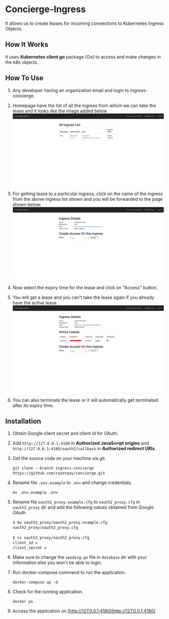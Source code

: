 # Concierge-Ingress

It allows us to create leases for incoming connections to Kubernetes Ingress Objects.

## How It Works

It uses **Kubernetes client go** package (Go) to access and make changes in the k8s objects.

## How To Use

1. Any developer having an organization email and login to Ingress-concierge.

2. Homepage have the list of all the ingress from which we can take the lease and it looks like the image added below
    ![Home page](./doc-images/homepage.png)

3. For getting lease to a particular ingress, click on the name of the ingress from the above ingress list shown and you will be forwarded to the page shown below:
    ![Ingress Details](./doc-images/ingress-details.png)

4. Now select the expiry time for the lease and click on "Access" button.

5. You will get a lease and you can't take the lease again if you already have the active lease.
   ![Lease Taken](./doc-images/leases-taken.png)

6. You can also terminate the lease or it will automatically get terminated after its expiry time.

## Installation

1. Obtain Google client secret and client id for OAuth.

2. Add `http://127.0.0.1:4180` in **Authorized JavaScript origins** and `http://127.0.0.1:4180/oauth2/callback` in **Authorized redirect URIs**.

3. Get the source code on your machine via git.

    ```shell
    git clone --branch ingress-concierge https://github.com/razorpay/concierge.git
    ```

4. Rename file `.env.example` to `.env` and change credentials.

    ```shell
    mv .env.example .env
    ```

5. Rename file `oauth2_proxy.example.cfg` to `oauth2_proxy.cfg` in `oauth2_proxy` dir and add the following values obtained from Google OAuth

    ```text
    $ mv oauth2_proxy/oauth2_proxy.example.cfg oauth2_proxy/oauth2_proxy.cfg
    
    $ vi oauth2_proxy/oauth2_proxy.cfg
    client_id =
    client_secret =
    ```

6. Make sure to change the `seeding.go` file in `database` dir with your information else you won't be able to login.

7. Run docker-compose command to run the application.

    ```shell
    docker-compose up -d
    ```

8. Check for the running application.

    ```shell
    docker ps
    ```

9. Access the application on [http://127.0.0.1:4180](http://127.0.0.1:4180)



